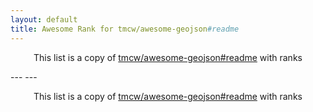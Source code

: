 ```yaml
---
layout: default
title: Awesome Rank for tmcw/awesome-geojson#readme
---
```


<p align="center">
	This list is a copy of <a href="https://github.com/tmcw/awesome-geojson#readme">tmcw/awesome-geojson#readme</a> with ranks
</p>
---
---
<p align="center">
	This list is a copy of <a href="https://github.com/tmcw/awesome-geojson#readme">tmcw/awesome-geojson#readme</a> with ranks
</p>
